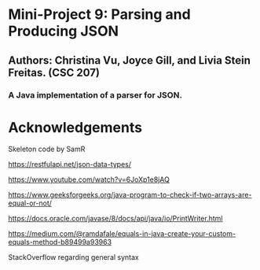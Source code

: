 # Mini-Project 9: Parsing and Producing JSON

## Authors: Christina Vu, Joyce Gill, and Livia Stein Freitas. (CSC 207)

### A Java implementation of a parser for JSON.

# Acknowledgements 
Skeleton code by SamR

https://restfulapi.net/json-data-types/

https://www.youtube.com/watch?v=6JoXp1e8jAQ

https://www.geeksforgeeks.org/java-program-to-check-if-two-arrays-are-equal-or-not/

https://docs.oracle.com/javase/8/docs/api/java/io/PrintWriter.html

https://medium.com/@ramdafale/equals-in-java-create-your-custom-equals-method-b89499a93963

StackOverflow regarding general syntax
